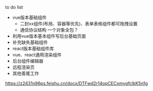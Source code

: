 to do list
* vue版本基础组件
  * 二封xx组件(布局、容器等优先)、表单表格组件都可拖拽设置
  * 通信协议结构 一个对象全包？
* 利用vue版本基本组件写后台基础页面
* 补充缺失基础组件
* react版本基础组件库
* vue、react通用渲染组件
* 后台组件编辑器
* 远程渲染页
* 其他善尾工作

<!-- 设计文档 -->
https://z2431n96ps.feishu.cn/docx/DTFwd2r14opCECxmygfclkK5n1g